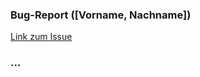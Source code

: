 ﻿### Bug-Report ([Vorname, Nachname])
[Link zum Issue](https://apilab.iff.ing.tu-bs.de/allgemein/template/-/issues/1)

### ...
